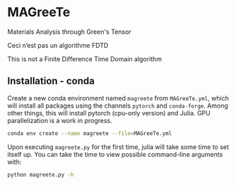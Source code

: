 # MAGreeTe
Materials Analysis through Green's Tensor


Ceci n’est pas un algorithme FDTD

This is not a Finite Difference Time Domain algorithm


## Installation - conda

Create a new conda environment named `magreete` from `MAGreeTe.yml`, which will install all packages using the channels `pytorch` and `conda-forge`. Among other things, this will install pytorch (cpu-only version) and Julia. GPU parallelization is a work in progress.

```bash
conda env create --name magreete --file=MAGreeTe.yml
```

Upon executing `magreete.py` for the first time, julia will take some time to set itself up. You can take the time to view possible command-line arguments with:

```bash
python magreete.py -h
```
